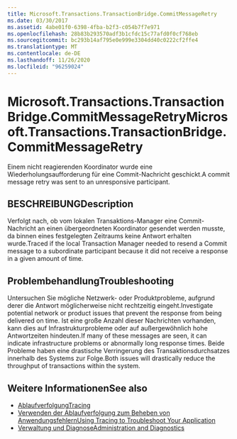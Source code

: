 ```yaml
---
title: Microsoft.Transactions.TransactionBridge.CommitMessageRetry
ms.date: 03/30/2017
ms.assetid: 4abe01f0-6398-4fba-b2f3-c054b7f7e971
ms.openlocfilehash: 28b83b293570adf3b1cfdc15c77afd0f0cf768eb
ms.sourcegitcommit: bc293b14af795e0e999e3304dd40c0222cf2ffe4
ms.translationtype: MT
ms.contentlocale: de-DE
ms.lasthandoff: 11/26/2020
ms.locfileid: "96259024"
---
```

# <a name="microsofttransactionstransactionbridgecommitmessageretry"></a><span data-ttu-id="22ba5-102">Microsoft.Transactions.TransactionBridge.CommitMessageRetry</span><span class="sxs-lookup"><span data-stu-id="22ba5-102">Microsoft.Transactions.TransactionBridge.CommitMessageRetry</span></span>

<span data-ttu-id="22ba5-103">Einem nicht reagierenden Koordinator wurde eine Wiederholungsaufforderung für eine Commit-Nachricht geschickt.</span><span class="sxs-lookup"><span data-stu-id="22ba5-103">A commit message retry was sent to an unresponsive participant.</span></span>  
  
## <a name="description"></a><span data-ttu-id="22ba5-104">BESCHREIBUNG</span><span class="sxs-lookup"><span data-stu-id="22ba5-104">Description</span></span>  

 <span data-ttu-id="22ba5-105">Verfolgt nach, ob vom lokalen Transaktions-Manager eine Commit-Nachricht an einen übergeordneten Koordinator gesendet werden musste, da binnen eines festgelegten Zeitraums keine Antwort erhalten wurde.</span><span class="sxs-lookup"><span data-stu-id="22ba5-105">Traced if the local Transaction Manager needed to resend a Commit message to a subordinate participant because it did not receive a response in a given amount of time.</span></span>  
  
## <a name="troubleshooting"></a><span data-ttu-id="22ba5-106">Problembehandlung</span><span class="sxs-lookup"><span data-stu-id="22ba5-106">Troubleshooting</span></span>  

 <span data-ttu-id="22ba5-107">Untersuchen Sie mögliche Netzwerk- oder Produktprobleme, aufgrund derer die Antwort möglicherweise nicht rechtzeitig eingeht.</span><span class="sxs-lookup"><span data-stu-id="22ba5-107">Investigate potential network or product issues that prevent the response from being delivered on time.</span></span>  <span data-ttu-id="22ba5-108">Ist eine große Anzahl dieser Nachrichten vorhanden, kann dies auf Infrastrukturprobleme oder auf außergewöhnlich hohe Antwortzeiten hindeuten.</span><span class="sxs-lookup"><span data-stu-id="22ba5-108">If many of these messages are seen, it can indicate infrastructure problems or abnormally long response times.</span></span> <span data-ttu-id="22ba5-109">Beide Probleme haben eine drastische Verringerung des Transaktionsdurchsatzes innerhalb des Systems zur Folge.</span><span class="sxs-lookup"><span data-stu-id="22ba5-109">Both issues will drastically reduce the throughput of transactions within the system.</span></span>  
  
## <a name="see-also"></a><span data-ttu-id="22ba5-110">Weitere Informationen</span><span class="sxs-lookup"><span data-stu-id="22ba5-110">See also</span></span>

- [<span data-ttu-id="22ba5-111">Ablaufverfolgung</span><span class="sxs-lookup"><span data-stu-id="22ba5-111">Tracing</span></span>](index.md)
- [<span data-ttu-id="22ba5-112">Verwenden der Ablaufverfolgung zum Beheben von Anwendungsfehlern</span><span class="sxs-lookup"><span data-stu-id="22ba5-112">Using Tracing to Troubleshoot Your Application</span></span>](using-tracing-to-troubleshoot-your-application.md)
- [<span data-ttu-id="22ba5-113">Verwaltung und Diagnose</span><span class="sxs-lookup"><span data-stu-id="22ba5-113">Administration and Diagnostics</span></span>](../index.md)
